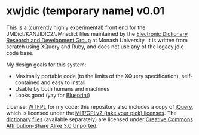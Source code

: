 # xwjdic (temporary name) v0.01 #

This is a (currently highly experimental) front end for the JMDict/KANJIDIC2/JMnedict files maintained by the [Electronic Dictionary Research and Development Group][1] at Monash University.  It is written from scratch using XQuery and Ruby, and does not use any of the legacy jdic code base.

My design goals for this system:

* Maximally portable code (to the limits of the XQuery specification), self-contained and easy to install
* Usable by both humans and machines
* Looks good (yay for [Blueprint][2])

License: [WTFPL][3] for my code; this repository also includes a copy of [jQuery][4], which is licensed under the [MIT/GPLv2 (take your pick) licenses][5].  The [dictionary][6] [files][7] (available separately) are licensed under [Creative Commons Attribution-Share Alike 3.0 Unported][8].

[1]: http://www.edrdg.org/
[2]: http://www.blueprintcss.org/
[3]: http://sam.zoy.org/wtfpl/
[4]: http://jquery.com/
[5]: http://jquery.org/license
[6]: http://www.csse.monash.edu.au/~jwb/kanjidic2/index.html
[7]: http://www.csse.monash.edu.au/~jwb/edict_doc.html
[8]: http://creativecommons.org/licenses/by-sa/3.0/
